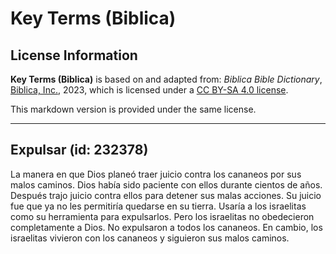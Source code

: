 # Key Terms (Biblica)

## License Information

**Key Terms (Biblica)** is based on and adapted from: _Biblica Bible Dictionary_, [Biblica, Inc.](https://www.biblica.com/), 2023, which is licensed under a [CC BY-SA 4.0 license](https://creativecommons.org/licenses/by-sa/4.0/legalcode.en).

This markdown version is provided under the same license.



--------------------------------

## Expulsar (id: 232378)

La manera en que Dios planeó traer juicio contra los cananeos por sus malos caminos. Dios había sido paciente con ellos durante cientos de años. Después trajo juicio contra ellos para detener sus malas acciones. Su juicio fue que ya no les permitiría quedarse en su tierra. Usaría a los israelitas como su herramienta para expulsarlos. Pero los israelitas no obedecieron completamente a Dios. No expulsaron a todos los cananeos. En cambio, los israelitas vivieron con los cananeos y siguieron sus malos caminos.


